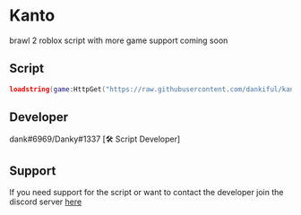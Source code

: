 # Kanto
brawl 2 roblox script with more game support coming soon

## Script
```lua
loadstring(game:HttpGet("https://raw.githubusercontent.com/dankiful/kanto/main/main.lua"))();
```

## Developer
 dank#6969/Danky#1337 [🛠 Script Developer]




## Support
If you need support for the script or want to contact the developer join the discord server [here](https://discord.gg/WBVYFZRTmk)
